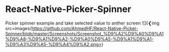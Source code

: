 # React-Native-Picker-Spinner
Picker spinner example and take selected value to anther screen
![](❮img src=images/https://github.com/AhmedHF/React-Native-Picker-Spinner/blob/master/Screenshots/Screenshot_%D9%A2%D9%A0%D9%A1%D9%A8-%D9%A1%D9%A2-%D9%A0%D9%A5-%D9%A1%D9%A1-%D9%A3%D9%A5-%D9%A4%D9%A2.png>)

